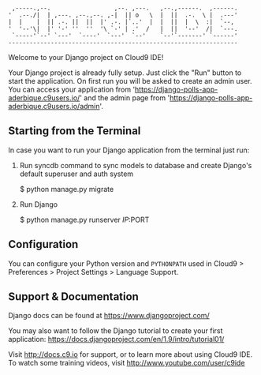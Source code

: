 
     ,-----.,--.                  ,--. ,---.   ,--.,------.  ,------.
    '  .--./|  | ,---. ,--.,--. ,-|  || o   \  |  ||  .-.  \ |  .---'
    |  |    |  || .-. ||  ||  |' .-. |`..'  |  |  ||  |  \  :|  `--, 
    '  '--'\|  |' '-' ''  ''  '\ `-' | .'  /   |  ||  '--'  /|  `---.
     `-----'`--' `---'  `----'  `---'  `--'    `--'`-------' `------'
    ----------------------------------------------------------------- 


Welcome to your Django project on Cloud9 IDE!

Your Django project is already fully setup. Just click the "Run" button to start
the application. On first run you will be asked to create an admin user. You can
access your application from 'https://django-polls-app-aderbique.c9users.io/' and the admin page from 
'https://django-polls-app-aderbique.c9users.io/admin'.

## Starting from the Terminal

In case you want to run your Django application from the terminal just run:

1) Run syncdb command to sync models to database and create Django's default superuser and auth system

    $ python manage.py migrate

2) Run Django

    $ python manage.py runserver $IP:$PORT
    
## Configuration

You can configure your Python version and `PYTHONPATH` used in
Cloud9 > Preferences > Project Settings > Language Support.

## Support & Documentation

Django docs can be found at https://www.djangoproject.com/

You may also want to follow the Django tutorial to create your first application:
https://docs.djangoproject.com/en/1.9/intro/tutorial01/

Visit http://docs.c9.io for support, or to learn more about using Cloud9 IDE.
To watch some training videos, visit http://www.youtube.com/user/c9ide